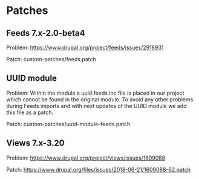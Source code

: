 # Patches

## Feeds 7.x-2.0-beta4
Problem: https://www.drupal.org/project/feeds/issues/2918931

Patch: custom-patches/feeds.patch

## UUID module
Problem: Within the module a uuid.feeds.inc file is placed in our project which cannot be found in the original module. To avoid any other problems during Feeds imports and with next updates of the UUID module we add this file as a patch.

Patch: custom-patches/uuid-module-feeds.patch


## Views 7.x-3.20
Problem: https://www.drupal.org/project/views/issues/1609088

Patch: https://www.drupal.org/files/issues/2018-06-21/1609088-62.patch